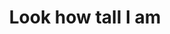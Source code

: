 ---
image_path: https://prdwebappstorage.blob.core.windows.net/kansaspattons/images/2009-10-18-gallery/img58723.jpg
title: Look how tall I am
---